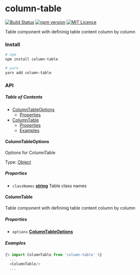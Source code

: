 # column-table

[![Build Status](https://travis-ci.com/sham-ui/column-table.svg?branch=master)](https://travis-ci.com/sham-ui/column-table)
[![npm version](https://badge.fury.io/js/column-table.svg)](https://badge.fury.io/js/column-table)
[![MIT Licence](https://badges.frapsoft.com/os/mit/mit.svg?v=103)](https://opensource.org/licenses/mit-license.php)

Table component with defininig table content column by column

### Install

```bash
# npm
npm install column-table
```

```bash
# yarn
yarn add column-table
```

### API

<!-- Generated by documentation.js. Update this documentation by updating the source code. -->

##### Table of Contents

-   [ColumnTableOptions](#columntableoptions)
    -   [Properties](#properties)
-   [ColumnTable](#columntable)
    -   [Properties](#properties-1)
    -   [Examples](#examples)

#### ColumnTableOptions

Options for ColumnTable

Type: [Object](https://developer.mozilla.org/docs/Web/JavaScript/Reference/Global_Objects/Object)

##### Properties

-   `classNames` **[string](https://developer.mozilla.org/docs/Web/JavaScript/Reference/Global_Objects/String)** Table class names

#### ColumnTable

Table component with defininig table content column by column

##### Properties

-   `options` **[ColumnTableOptions](#columntableoptions)** 

##### Examples

```javascript
{% import ColumnTable from 'column-table' %}
  ...
  <ColumnTable/>
  ...
```
